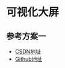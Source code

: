 # 可视化大屏

## 参考方案一

* [CSDN地址](https://blog.csdn.net/u010975589/article/details/86087272)
* [Github地址](https://github.com/HeBianGu/WPF-ScreenData)
